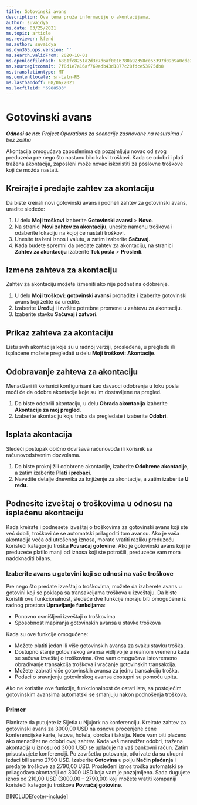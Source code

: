 ```yaml
---
title: Gotovinski avans
description: Ova tema pruža informacije o akontacijama.
author: suvaidya
ms.date: 03/25/2021
ms.topic: article
ms.reviewer: kfend
ms.author: suvaidya
ms.dyn365.ops.version: ''
ms.search.validFrom: 2020-10-01
ms.openlocfilehash: 6881fc8251a2d3c7d6af0016780a92358ce63397d09b9a0cde201126cd2912cc
ms.sourcegitcommit: 7f8d1e7a16af769adb43d1877c28fdce53975db8
ms.translationtype: MT
ms.contentlocale: sr-Latn-RS
ms.lasthandoff: 08/06/2021
ms.locfileid: "6988533"
---
```

# <a name="cash-advance"></a>Gotovinski avans

_**Odnosi se na:** Project Operations za scenarije zasnovane na resursima / bez zaliha_

Akontacija omogućava zaposlenima da pozajmljuju novac od svog preduzeća pre nego što nastanu bilo kakvi troškovi. Kada se odobri i plati tražena akontacija, zaposleni može novac iskoristiti za poslovne troškove koji će možda nastati. 

## <a name="create-and-submit-a-cash-advance-request"></a>Kreirajte i predajte zahtev za akontaciju
Da biste kreirali novi gotovinski avans i podneli zahtev za gotovinski avans, uradite sledeće: 

1. U delu **Moji troškovi** izaberite **Gotovinski avansi** > **Novo**. 
2. Na stranici **Novi zahtev za akontaciju**, unesite namenu troškova i odaberite lokaciju na kojoj će nastati troškovi.
3. Unesite traženi iznos i valutu, a zatim izaberite **Sačuvaj**. 
4. Kada budete spremni da predate zahtev za akontaciju, na stranici **Zahtev za akontaciju** izaberite **Tok posla** > **Prosledi**.

## <a name="modify-a-cash-advance-request"></a>Izmena zahteva za akontaciju

Zahtev za akontaciju možete izmeniti ako nije podnet na odobrenje.

1. U delu **Moji troškovi: gotovinski avansi** pronađite i izaberite gotovinski avans koji želite da uredite.
2. Izaberite **Uređuj** i izvršite potrebne promene u zahtevu za akontaciju. 
3. Izaberite stavku **Sačuvaj i zatvori**.


## <a name="view-cash-advance-requests"></a>Prikaz zahteva za akontaciju
Listu svih akontacija koje su u radnoj verziji, prosleđene, u pregledu ili isplaćene možete pregledati u delu **Moji troškovi: Akontacije**. 

## <a name="approve-cash-advance-requests"></a>Odobravanje zahteva za akontaciju

Menadžeri ili korisnici konfigurisani kao davaoci odobrenja u toku posla moći će da odobre akontacije koje su im dostavljene na pregled. 

1. Da biste odobrili akontaciju, u delu **Obrada akontacija** izaberite **Akontacije za moj pregled**.
2. Izaberite akontaciju koju treba da pregledate i izaberite **Odobri**.  

## <a name="pay-cash-advances"></a>Isplata akontacija 
Sledeći postupak obično dovršava računovođa ili korisnik sa računovodstvenim dozvolama.

1. Da biste proknjižili odobrene akontacije, izaberite **Odobrene akontacije**, a zatim izaberite **Plati i prebaci**.  
2. Navedite detalje dnevnika za knjiženje za akontacije, a zatim izaberite **U redu**. 

## <a name="submit-an-expense-report-against-a-paid-cash-advance"></a>Podnesite izveštaj o troškovima u odnosu na isplaćenu akontaciju 

Kada kreirate i podnesete izveštaj o troškovima za gotovinski avans koji ste već dobili, troškovi će se automatski prilagoditi tom avansu. Ako je vaša akontacija veća od utrošenog iznosa, morate vratiti razliku preduzeću koristeći kategoriju troška **Povraćaj gotovine**. Ako je gotovinski avans koji je preduzeće platilo manji od iznosa koji ste potrošili, preduzeće vam mora nadoknaditi bilans. 

### <a name="select-cash-advances-that-apply-to-your-expenses"></a>Izaberite avans u gotovini koji se odnosi na vaše troškove
Pre nego što predate izveštaj o troškovima, možete da izaberete avans u gotovini koji se poklapa sa transakcijama troškova u izveštaju. Da biste koristili ovu funkcionalnost, sledeće dve funkcije moraju biti omogućene iz radnog prostora **Upravljanje funkcijama**:

  - Ponovno osmišljeni izveštaji o troškovima
  - Sposobnost mapiranja gotovinskih avansa u stavke troškova
 
 Kada su ove funkcije omogućene:
 
  - Možete platiti jedan ili više gotovinskih avansa za svaku stavku troška.
  - Dostupno stanje gotovinskog avansa vidljivo je u realnom vremenu kada se sačuva izveštaj o troškovima. Ovo vam omogućava istovremeno obrađivanje transakcija troškova i vraćanje gotovinskih transakcija.
  - Možete izabrati više gotovinskih avansa za jednu transakciju troška.
  - Podaci o sravnjenju gotovinskog avansa dostupni su pomoću upita. 
 
Ako ne koristite ove funkcije, funkcionalnost će ostati ista, sa postojećim gotovinskim avansima automatski se smanjuju nakon podnošenja troškova.

### <a name="example"></a>Primer 
Planirate da putujete iz Sijetla u Njujork na konferenciju. Kreirate zahtev za gotovinski avans za 3000,00 USD na osnovu procenjene cene konferencijske karte, letova, hotela, obroka i taksija. Neće vam biti plaćeno ako menadžer ne odobri ovaj zahtev. Kada vaš menadžer odobri, tražena akontacija u iznosu od 3000 USD se uplaćuje na vaš bankovni račun. Zatim prisustvujete konferenciji. Po završetku putovanja, otkrivate da su ukupni izdaci bili samo 2790 USD. Izaberite **Gotovina** u polju **Način plaćanja** i predajte troškove za 2790,00 USD. Prosleđeni iznos troška automatski se prilagođava akontaciji od 3000 USD koja vam je pozajmljena. Sada dugujete iznos od 210,00 USD (3000,00 – 2790,00) koji možete vratiti kompaniji koristeći kategoriju troškova **Povraćaj gotovine**.



[!INCLUDE[footer-include](../includes/footer-banner.md)]

